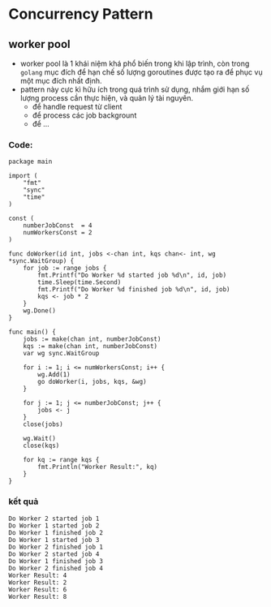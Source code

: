 # Concurrency Pattern

## worker pool
- worker pool là 1 khái niệm khá phổ biến trong khi lập trình, còn trong `golang` mục đích để hạn chế số lượng goroutines được tạo ra để phục vụ một mục đích nhất định.
- pattern này cực kì hữu ích trong quá trình sử dụng, nhắm giới hạn số lượng process cần thực hiện, và quản lý tài nguyên.
  - để handle request từ client
  - để process các job backgrount
  - để ...
### Code:
```golang
package main

import (
	"fmt"
	"sync"
	"time"
)

const (
	numberJobConst  = 4
	numWorkersConst = 2
)

func doWorker(id int, jobs <-chan int, kqs chan<- int, wg *sync.WaitGroup) {
	for job := range jobs {
		fmt.Printf("Do Worker %d started job %d\n", id, job)
		time.Sleep(time.Second)
		fmt.Printf("Do Worker %d finished job %d\n", id, job)
		kqs <- job * 2
	}
	wg.Done()
}

func main() {
	jobs := make(chan int, numberJobConst)
	kqs := make(chan int, numberJobConst)
	var wg sync.WaitGroup

	for i := 1; i <= numWorkersConst; i++ {
		wg.Add(1)
		go doWorker(i, jobs, kqs, &wg)
	}

	for j := 1; j <= numberJobConst; j++ {
		jobs <- j
	}
	close(jobs)

	wg.Wait()
	close(kqs)

	for kq := range kqs {
		fmt.Println("Worker Result:", kq)
	}
}
```
### kết quả
```sonsole
Do Worker 2 started job 1
Do Worker 1 started job 2
Do Worker 1 finished job 2
Do Worker 1 started job 3
Do Worker 2 finished job 1
Do Worker 2 started job 4
Do Worker 1 finished job 3
Do Worker 2 finished job 4
Worker Result: 4
Worker Result: 2
Worker Result: 6
Worker Result: 8
```